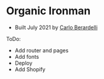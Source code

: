 # Organic Ironman

- Built July 2021 by [Carlo Berardelli](https://carloberardelli.com/)

ToDo:
- Add router and pages
- Add fonts
- Deploy
- Add Shopify